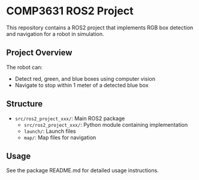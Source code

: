 # COMP3631 ROS2 Project

This repository contains a ROS2 project that implements RGB box detection and navigation for a robot in simulation.

## Project Overview

The robot can:
- Detect red, green, and blue boxes using computer vision
- Navigate to stop within 1 meter of a detected blue box

## Structure

- `src/ros2_project_xxx/`: Main ROS2 package
  - `src/ros2_project_xxx/`: Python module containing implementation
  - `launch/`: Launch files
  - `map/`: Map files for navigation

## Usage

See the package README.md for detailed usage instructions.

